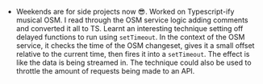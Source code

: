 ---
---

- Weekends are for side projects now 😎. Worked on Typescript-ify musical OSM. I read through the OSM service logic adding comments and converted it all to TS. Learnt an interesting technique setting off delayed functions to run using `setTimeout`. In the context of the OSM service, it checks the time of the OSM changeset, gives it a small offset relative to the current time, then fires it into a `setTimeout`. The effect is like the data is being streamed in. The technique could also be used to throttle the amount of requests being made to an API.
